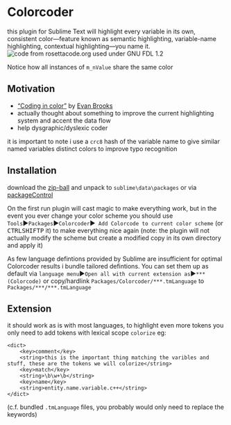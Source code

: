 Colorcoder
==========
this plugin for Sublime Text will highlight every variable in its own, consistent color—feature known as semantic highlighting, variable-name highlighting, contextual highlighting—you name it.
![code from rosettacode.org used under GNU FDL 1.2](https://dl.dropboxusercontent.com/u/14672987/site/colorcoder/colorcoder.png)

Notice how all instances of `m_nValue` share the same color

Motivation
----------
 - [“Coding in color”](https://medium.com/p/3a6db2743a1e/) by [Evan Brooks](https://medium.com/@evnbr)
 - actually thought about something to improve the current highlighting system and accent the data flow
 - help dysgraphic/dyslexic coder

it is important to note i use a `crc8` hash of the variable name to give similar named variables distinct colors to improve typo recognition

Installation
------------
download the [zip-ball](https://github.com/vprimachenko/Sublime-Colorcoder/archive/master.zip) and unpack to `sublime\data\packages` or via [packageControl](https://sublime.wbond.net/)

On the first run plugin will cast magic to make everything work, but in the event you ever change your color scheme you should use `Tools`▶`Packages`▶`Colorcoder`▶` Add Colorcode to current color scheme`  (or <kbd>CTRL</kbd><kbd>SHIFT</kbd><kbd>P</kbd> it) to make everything nice again 
(note: the plugin will not actually modify the scheme but create a modified copy in its own directory and apply it)

As few language defintions provided by Sublime are insufficient for optimal Colorcoder results i bundle tailored defintions. You can set them up as default via `language menu`▶`Open all with current extension as`▶`*** (Colorcode)` or copy/hardlink `Packages/Colorcoder/***.tmLanguage` to `Packages/***/***.tmLanguage`

Extension
----------
it should work as is with most languages, to highlight even more tokens you only need to add tokens with lexical scope `colorize` eg:

	<dict>
		<key>comment</key>
		<string>this is the important thing matching the varibles and stuff, these are the tokens we will colorize</string>
		<key>match</key>
		<string>\b\w+\b</string>
		<key>name</key>
		<string>entity.name.variable.c++</string>
	</dict>

(c.f. bundled `.tmLanguage` files, you probably would only need to replace the keywords)
